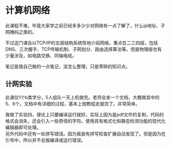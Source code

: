 # 计算机网络

此课程不难，毕竟大家学之前已经多多少少对网络有一点了解了，什么ip地址、子网掩码之类的。

不过这门课会以TCP/IP的五层结构系统性地介绍网络，重点在二三四层，包括DNS、三次握手、TCP传输机制、子网划分、路由选择算法等。但是物理层也有少量涉及，如电路交换、同轴电缆。

笔记是我自己做的一点笔记，没怎么整理，只是零碎的知识点。

## 计网实验

此课仅1个b类学分，5人组队一天上机做完。老师会发一个文档，大概做其中的5、6个。文档中有详细的过程，基本上按教程走就完了。非常简单。

我做了实验四，理论上只要编译运行就好。实际上因为是pdf文件的复制，代码的格式会消失，还会引入一些奇怪的字符。使用具有格式化和静态检测功能的现代化编辑器即可处理。<br>
另外代码中还有一处拼写错误。因为我装有拼写检查扩展自动发现了。但是因为在引号中，所以并不会报编译或运行错误。
